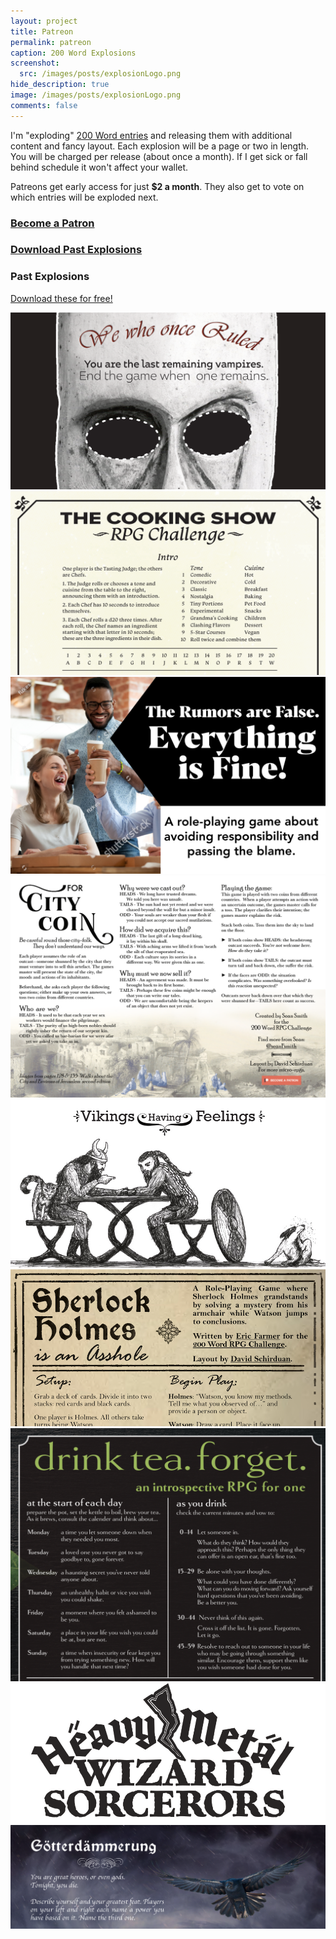 ```yaml
---
layout: project
title: Patreon
permalink: patreon
caption: 200 Word Explosions
screenshot:
  src: /images/posts/explosionLogo.png
hide_description: true
image: /images/posts/explosionLogo.png
comments: false
---
```


I'm "exploding" [200 Word entries](https://200wordrpg.github.io/) and releasing them with additional content and fancy layout. Each explosion will be a page or two in length. You will be charged per release (about once a month). If I get sick or fall behind schedule it won't affect your wallet.

Patreons get early access for just **$2 a month**. They also get to vote on which entries will be exploded next.

<div class="row centerButtons">
  <div class="col-md-6 col-12">
<a class="btn wyrd-btn" href="https://www.patreon.com/davidschirduan" target="_blank"><h3>Become a Patron</h3></a>
  </div>
  <div class="col-md-6 col-12">
    <a class="btn wyrd-btn" href="https://gum.co/FvZBy" target="_blank">
      <h3>Download Past Explosions</h3>
    </a>
  </div>
 </div>

### Past Explosions

<p><a href="https://gum.co/FvZBy" target="_blank">Download these for free!</a></p>

<div class="row centerButtons">
  <div class="col-lg-6 col-12">
<img class="prize" src="/images/explosions/WeWhoOnceRuled.png"/>
</div>
  <div class="col-lg-6 col-12">
<img class="prize" src="/images/explosions/Cooking_Show.png"/>
</div>
  <div class="col-lg-6 col-12">
<img class="prize" src="/images/explosions/rumors.png"/>
  </div>
  <div class="col-lg-6 col-12">
<img class="prize" src="/images/explosions/ForCityCoin.png"/>
</div>
  <div class="col-lg-6 col-12">
<img class="prize" src="/images/explosions/Feelings.jpg"/>
</div>
  <div class="col-lg-6 col-12">
<img class="prize" src="/images/explosions/sherlock.png"/>
</div>
  <div class="col-lg-6 col-12">
<img class="prize" src="/images/explosions/Drink_Tea_Forget.png"/>
</div>
  <div class="col-lg-6 col-12">
<img class="prize" src="/images/explosions/wizards.png"/>
</div>
  <div class="col-lg-6 col-12">
<img class="prize" src="/images/explosions/DeathBattle.png"/>
</div>
  </div>


